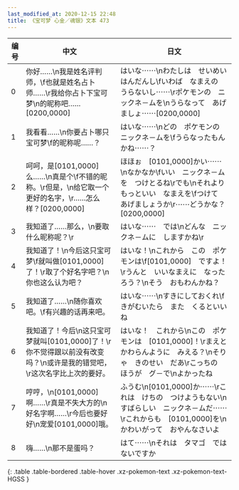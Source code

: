 ```yaml
---
last_modified_at: 2020-12-15 22:48
title: 《宝可梦 心金／魂银》文本 473
---
```

| 编号 | 中文 | 日文 |
| ---- | ---- | ---- |
| 0 | 你好……\n我是姓名评判师，\f也就是姓名占卜师……\r我给你占卜下宝可梦\n的昵称吧……[0200,0000] | はいな⋯⋯\nわたしは　せいめい　はんだんし\fいわば　なまえの　うらないし⋯⋯\rポケモンの　ニックネ－ムを\nうらなって　あげましょ⋯⋯[0200,0000] |
| 1 | 我看看……\n你要占卜哪只宝可梦\f的昵称呢……？ | はいな⋯⋯\nどの　ポケモンの　ニックネ－ムを\fうらなったもんかね⋯⋯？ |
| 2 | 呵呵，是[0101,0000]么……\n真是个\f不错的昵称。\r但是，\n给它取一个更好的名字，\r……怎么样？[0200,0000] | ほほぉ　[0101,0000]かい⋯⋯\nなかなか\fいい　ニックネ－ムを　つけとるね\rでも\nそれより　もっといい　なまえを\fつけて　あげましょうか\r⋯⋯どうかな？[0200,0000] |
| 3 | 我知道了……那么，\n要取什么昵称呢？\r | はいな⋯⋯　では\nどんな　ニックネ－ムに　しますかね\r |
| 4 | 我知道了！\n今后这只宝可梦\f就叫做[0101,0000]了！\r取了个好名字吧？\n你也这么认为吧？ | はいな！\nこれから　この　ポケモンは\f[0101,0000]　ですよ！\rうんと　いいなまえに　なったろう？\nそう　おもわんかね？ |
| 5 | 我知道了……\n随你喜欢吧。\f有兴趣的话再来吧。 | はいな⋯⋯\nすきにしておくれ\fきがむいたら　また　くるといいね |
| 6 | 我知道了！今后\n这只宝可梦就叫[0101,0000]了！\r你不觉得跟以前没有改变吗？\n或许是我的错觉吧，\r这次名字比上次的要好。 | はいな！　これから\nこの　ポケモンは　[0101,0000]！\rまえと　かわらんように　みえる？\nそりゃ　きのせい　だあ\rこっちの　ほうが　グ－で\nよかったね |
| 7 | 哼哼，\n[0101,0000]啊……\r真是不失大方的\n好名字啊……\r今后也要好好\n宠爱[0101,0000]哦。 | ふうむ\n[0101,0000]か⋯⋯\rこれは　けちの　つけようもない\nすばらしい　ニックネ－ムだ⋯⋯\rこれからも　[0101,0000]を\nかわいがって　おやんなさいよ |
| 8 | 嗨……\n那不是蛋吗？ | はて⋯⋯\nそれは　タマゴ　ではないですか |
{: .table .table-bordered .table-hover .xz-pokemon-text .xz-pokemon-text-HGSS }